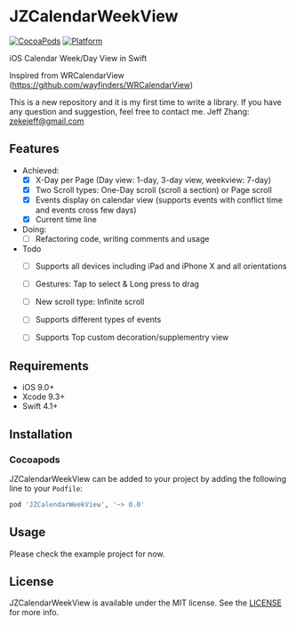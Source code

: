 # JZCalendarWeekView

[![CocoaPods](https://img.shields.io/cocoapods/v/JZCalendarWeekView.svg)](https://github.com/zjfjack/JZCalendarWeekView)
[![Platform](https://img.shields.io/cocoapods/p/JZCalendarWeekView.svg?style=flat)](https://github.com/zjfjack/JZCalendarWeekView)

iOS Calendar Week/Day View in Swift

Inspired from WRCalendarView (https://github.com/wayfinders/WRCalendarView)

This is a new repository and it is my first time to write a library. If you have any question and suggestion, feel free to contact me. Jeff Zhang: zekejeff@gmail.com


## Features

- Achieved:
    - [x] X-Day per Page (Day view: 1-day, 3-day view, weekview: 7-day)
    - [x] Two Scroll types: One-Day scroll (scroll a section) or Page scroll
    - [x] Events display on calendar view (supports events with conflict time and events cross few days)
    - [x] Current time line

- Doing:
    - [ ] Refactoring code, writing comments and usage

- Todo
    - [ ] Supports all devices including iPad and iPhone X and all orientations
    - [ ] Gestures: Tap to select & Long press to drag
    - [ ] New scroll type: Infinite scroll
    - [ ] Supports different types of events
    - [ ] Supports Top custom decoration/supplementry view


## Requirements

- iOS 9.0+
- Xcode 9.3+
- Swift 4.1+

## Installation

### Cocoapods
JZCalendarWeekView can be added to your project by adding the following line to your `Podfile`:

```ruby
pod 'JZCalendarWeekView', '~> 0.0'
```


## Usage

Please check the example project for now.


## License

JZCalendarWeekView is available under the MIT license. See the [LICENSE](https://github.com/zjfjack/JZCalendarWeekView/blob/master/LICENSE)  for more info.



